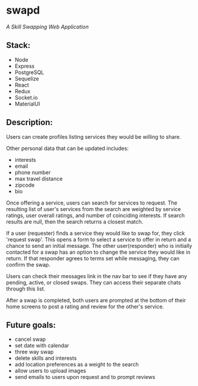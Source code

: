 # swapd

_A Skill Swapping Web Application_

## Stack:
* Node
* Express
* PostgreSQL
* Sequelize
* React
* Redux
* Socket.io
* MaterialUI

## Description:

Users can create profiles listing services they would be willing to share.

Other personal data that can be updated includes:
* interests
* email
* phone number
* max travel distance
* zipcode
* bio

Once offering a service, users can search for services to request. The resulting list of user's services from the search are weighted by service ratings, user overall ratings, and number of coinciding interests.  If search results are null, then the search returns a closest match.

If a user (requester) finds a service they would like to swap for, they click 'request swap'.  This opens a form to select a service to offer in return and a chance to send an initial message.  The other user(responder) who is initially contacted for a swap has an option to change the service they would like in return.  If that responder agrees to terms set while messaging, they can confirm the swap.

Users can check their messages link in the nav bar to see if they have any pending, active, or closed swaps.  They can access their separate chats through this list.

After a swap is completed, both users are prompted at the bottom of their home screens to post a rating and review for the other's service.

## Future goals:

* cancel swap
* set date with calendar
* three way swap
* delete skills and interests
* add location preferences as a weight to the search
* allow users to upload images
* send emails to users upon request and to prompt reviews
